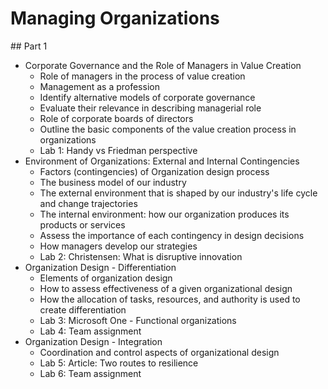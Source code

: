 # Managing Organizations

## Part 1 

- Corporate Governance and the Role of Managers in Value Creation
  - Role of managers in the process of value creation
  - Management as a profession
  - Identify alternative models of corporate governance
  - Evaluate their relevance in describing managerial role
  - Role of corporate boards of directors
  - Outline the basic components of the value creation process in organizations
  - Lab 1: Handy vs Friedman perspective
- Environment of Organizations: External and Internal Contingencies
  - Factors (contingencies) of Organization design process
  - The business model of our industry
  - The external environment that is shaped by our industry's life cycle and change trajectories
  - The internal environment: how our organization produces its products or services
  - Assess the importance of each contingency in design decisions
  - How managers develop our strategies
  - Lab 2: Christensen: What is disruptive innovation
- Organization Design - Differentiation
  - Elements of organization design
  - How to assess effectiveness of a given organizational design
  - How the allocation of tasks, resources, and authority is used to create differentiation
  - Lab 3: Microsoft One - Functional organizations
  - Lab 4: Team assignment
- Organization Design - Integration
  - Coordination and control aspects of organizational design
  - Lab 5: Article: Two routes to resilience
  - Lab 6: Team assignment
